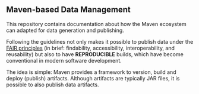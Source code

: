 ## Maven-based Data Management

This repository contains documentation about how the Maven ecosystem can adapted for data generation and publishing.

Following the guidelines not only makes it possible to publish data under the [FAIR principles](https://www.go-fair.org/fair-principles/)
(in brief: findability, accessibility, interoperability, and reusability) but also to have **REPRODUCIBLE** builds, which have become conventional in modern software development.

The idea is simple: Maven provides a framework to version, build and deploy (publish) artifacts. Although artifacts are typically JAR files, it is possible to also publish data artifacts.






